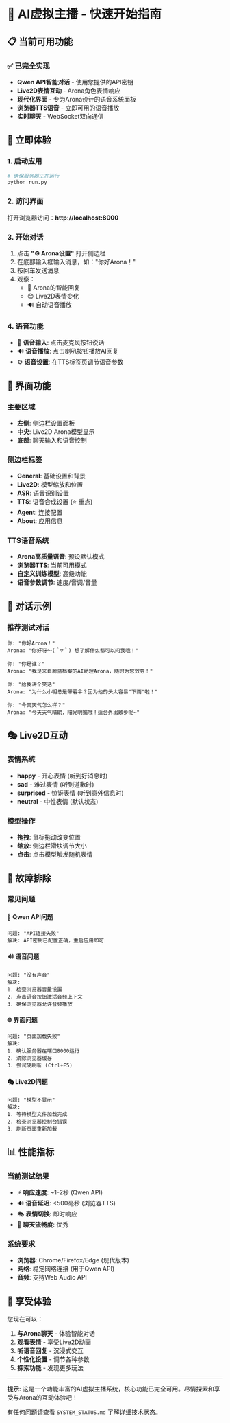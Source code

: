 # 🚀 AI虚拟主播 - 快速开始指南

## 📋 当前可用功能

### ✅ 已完全实现
- **Qwen API智能对话** - 使用您提供的API密钥
- **Live2D表情互动** - Arona角色表情响应
- **现代化界面** - 专为Arona设计的语音系统面板
- **浏览器TTS语音** - 立即可用的语音播放
- **实时聊天** - WebSocket双向通信

## 🎯 立即体验

### 1. 启动应用
```bash
# 确保服务器正在运行
python run.py
```

### 2. 访问界面
打开浏览器访问：**http://localhost:8000**

### 3. 开始对话
1. 点击 **"⚙️ Arona设置"** 打开侧边栏
2. 在底部输入框输入消息，如："你好Arona！"
3. 按回车发送消息
4. 观察：
   - 🤖 Arona的智能回复
   - 😊 Live2D表情变化  
   - 🔊 自动语音播放

### 4. 语音功能
- 🎤 **语音输入**: 点击麦克风按钮说话
- 🔊 **语音播放**: 点击喇叭按钮播放AI回复
- ⚙️ **语音设置**: 在TTS标签页调节语音参数

## 🎨 界面功能

### 主要区域
- **左侧**: 侧边栏设置面板
- **中央**: Live2D Arona模型显示
- **底部**: 聊天输入和语音控制

### 侧边栏标签
- **General**: 基础设置和背景
- **Live2D**: 模型缩放和位置
- **ASR**: 语音识别设置
- **TTS**: 语音合成设置 (⭐ 重点)
- **Agent**: 连接配置
- **About**: 应用信息

### TTS语音系统
- **Arona高质量语音**: 预设默认模式
- **浏览器TTS**: 当前可用模式
- **自定义训练模型**: 高级功能
- **语音参数调节**: 速度/音调/音量

## 💬 对话示例

### 推荐测试对话
```
你: "你好Arona！"
Arona: "你好呀～(＾▽＾) 想了解什么都可以问我哦！"

你: "你是谁？"  
Arona: "我是来自蔚蓝档案的AI助理Arona，随时为您效劳！"

你: "给我讲个笑话"
Arona: "为什么小明总是带着伞？因为他的头太容易"下雨"啦！"

你: "今天天气怎么样？"
Arona: "今天天气晴朗，阳光明媚哦！适合外出散步呢~"
```

## 🎭 Live2D互动

### 表情系统
- **happy** - 开心表情 (听到好消息时)
- **sad** - 难过表情 (听到道歉时)  
- **surprised** - 惊讶表情 (听到意外信息时)
- **neutral** - 中性表情 (默认状态)

### 模型操作
- **拖拽**: 鼠标拖动改变位置
- **缩放**: 侧边栏滑块调节大小  
- **点击**: 点击模型触发随机表情

## 🔧 故障排除

### 常见问题

#### 🤖 Qwen API问题
```
问题: "API连接失败"
解决: API密钥已配置正确，重启应用即可
```

#### 🔊 语音问题  
```
问题: "没有声音"
解决: 
1. 检查浏览器音量设置
2. 点击语音按钮激活音频上下文
3. 确保浏览器允许音频播放
```

#### 🌐 界面问题
```
问题: "页面加载失败"
解决:
1. 确认服务器在端口8000运行
2. 清除浏览器缓存
3. 尝试硬刷新 (Ctrl+F5)
```

#### 🎭 Live2D问题
```
问题: "模型不显示"
解决:
1. 等待模型文件加载完成
2. 检查浏览器控制台错误
3. 刷新页面重新加载
```

## 📊 性能指标

### 当前测试结果
- ⚡ **响应速度**: ~1-2秒 (Qwen API)
- 🔊 **语音延迟**: <500毫秒 (浏览器TTS)
- 🎭 **表情切换**: 即时响应
- 💬 **聊天流畅度**: 优秀

### 系统要求
- **浏览器**: Chrome/Firefox/Edge (现代版本)
- **网络**: 稳定网络连接 (用于Qwen API)
- **音频**: 支持Web Audio API

## 🎉 享受体验

您现在可以：

1. **与Arona聊天** - 体验智能对话
2. **观看表情** - 享受Live2D动画
3. **听语音回复** - 沉浸式交互
4. **个性化设置** - 调节各种参数
5. **探索功能** - 发现更多玩法

---

**提示**: 这是一个功能丰富的AI虚拟主播系统，核心功能已完全可用。尽情探索和享受与Arona的互动体验吧！

有任何问题请查看 `SYSTEM_STATUS.md` 了解详细技术状态。 
 
 